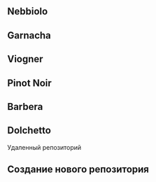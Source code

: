 ## Nebbiolo

## Garnacha

## Viogner

## Pinot Noir

## Barbera

## Dolchetto

Удаленный репозиторий

## Создание нового репозитория
